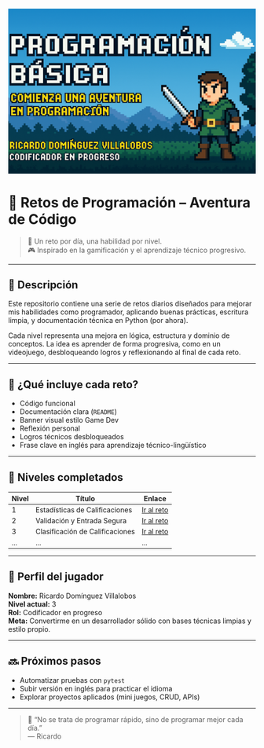 ![image alt](https://github.com/dinovillalobos/Retos_Programacion/blob/f8475529e5e9c43acb4cc687d2b73c5eb5904374/Imgenes/nivel1Fondo.png)
# 🚀 Retos de Programación – Aventura de Código

> 📅 Un reto por día, una habilidad por nivel.  
> 🎮 Inspirado en la gamificación y el aprendizaje técnico progresivo.

---

## 📌 Descripción

Este repositorio contiene una serie de retos diarios diseñados para mejorar mis habilidades como programador, aplicando buenas prácticas, escritura limpia, y documentación técnica en Python (por ahora).

Cada nivel representa una mejora en lógica, estructura y dominio de conceptos. La idea es aprender de forma progresiva, como en un videojuego, desbloqueando logros y reflexionando al final de cada reto.

---

## 🧠 ¿Qué incluye cada reto?

- Código funcional
- Documentación clara (`README`)
- Banner visual estilo Game Dev
- Reflexión personal
- Logros técnicos desbloqueados
- Frase clave en inglés para aprendizaje técnico-lingüístico

---

## 🧩 Niveles completados

| Nivel | Título                         | Enlace                             |
|-------|-------------------------------|------------------------------------|
| 1     | Estadísticas de Calificaciones | [Ir al reto](https://github.com/dinovillalobos/Retos_Programacion/tree/152a1d32e1003e14551990e08f9bd7a89d094005/Nivel1/) |
| 2     | Validación y Entrada Segura    | [Ir al reto](https://github.com/dinovillalobos/Retos_Programacion/tree/5d68ccdfac58ef2c4547f11e9af4bb37e092302b/Nivel2/)   |
| 3     | Clasificación de Calificaciones | [Ir al reto](https://github.com/dinovillalobos/Retos_Programacion/tree/152a1d32e1003e14551990e08f9bd7a89d094005/Nivel3/)|
| ...   | ...                             | ...                                |

---

## 🏅 Perfil del jugador

**Nombre:** Ricardo Domínguez Villalobos  
**Nivel actual:** 3  
**Rol:** Codificador en progreso  
**Meta:** Convertirme en un desarrollador sólido con bases técnicas limpias y estilo propio.

---

## 🔜 Próximos pasos

- Automatizar pruebas con `pytest`
- Subir versión en inglés para practicar el idioma
- Explorar proyectos aplicados (mini juegos, CRUD, APIs)

---

> 💬 “No se trata de programar rápido, sino de programar mejor cada día.”  
> — Ricardo


